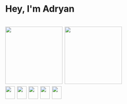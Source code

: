 <h1>Hey, I'm Adryan<h1>
<div>
  <img height="180em" src="https://github-readme-stats.vercel.app/api?username=adryanrosa&count_private=true&hide=stars,issues&show_icons=true&theme=dracula" />
  <img height="180em" src="https://github-readme-stats.vercel.app/api/top-langs/?username=adryanrosa&theme=dracula" />
</div>
<!-- ![GitHub stats](https://github-readme-stats.vercel.app/api?username=adryanrosa&count_private=true&hide=stars,issues&show_icons=true&theme=dracula)
</br>
![Top Langs](https://github-readme-stats.vercel.app/api/top-langs/?username=adryanrosa&theme=dracula) -->

<div>
  <img width="30" height="40" src="https://cdn.jsdelivr.net/gh/devicons/devicon/icons/nextjs/nextjs-original.svg" />
  <img width="30" height="40" src="https://cdn.jsdelivr.net/gh/devicons/devicon/icons/react/react-original.svg" />
  <img width="30" height="40" src="https://cdn.jsdelivr.net/gh/devicons/devicon/icons/sass/sass-original.svg" />
  <img width="30" height="40" src="https://cdn.jsdelivr.net/gh/devicons/devicon/icons/graphql/graphql-plain.svg" />
  <img width="30" height="40" src="https://cdn.jsdelivr.net/gh/devicons/devicon/icons/redux/redux-original.svg" />
 </div>
